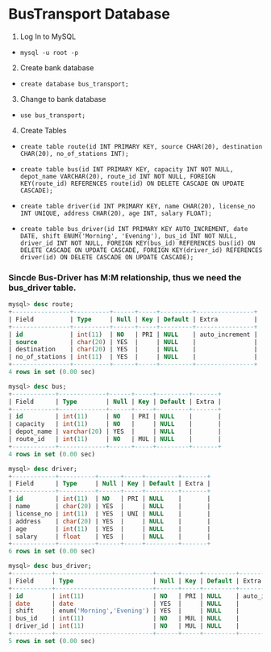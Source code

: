 # BusTransport Database

1. Log In to MySQL
  - `mysql -u root -p`

2. Create bank database
  - `create database bus_transport;`

3. Change to bank database
  - `use bus_transport;`

4. Create Tables

  - `create table route(id INT PRIMARY KEY, source CHAR(20), destination CHAR(20), no_of_stations INT);`
  
  - `create table bus(id INT PRIMARY KEY, capacity INT NOT NULL, depot_name VARCHAR(20), route_id INT NOT NULL, FOREIGN KEY(route_id) REFERENCES route(id) ON DELETE CASCADE ON UPDATE CASCADE);`
  
  - `create table driver(id INT PRIMARY KEY, name CHAR(20), license_no INT UNIQUE, address CHAR(20), age INT, salary FLOAT);`
  
  - `create table bus_driver(id INT PRIMARY KEY AUTO_INCREMENT, date DATE, shift ENUM('Morning', 'Evening'), bus_id INT NOT NULL, driver_id INT NOT NULL, FOREIGN KEY(bus_id) REFERENCES bus(id) ON DELETE CASCADE ON UPDATE CASCADE, FOREIGN KEY(driver_id) REFERENCES driver(id) ON DELETE CASCADE ON UPDATE CASCADE);`

  ### Sincde Bus-Driver has M:M relationship, thus we need the bus_driver table.

```sql
mysql> desc route;
+----------------+----------+------+-----+---------+----------------+
| Field          | Type     | Null | Key | Default | Extra          |
+----------------+----------+------+-----+---------+----------------+
| id             | int(11)  | NO   | PRI | NULL    | auto_increment |
| source         | char(20) | YES  |     | NULL    |                |
| destination    | char(20) | YES  |     | NULL    |                |
| no_of_stations | int(11)  | YES  |     | NULL    |                |
+----------------+----------+------+-----+---------+----------------+
4 rows in set (0.00 sec)

mysql> desc bus;
+------------+-------------+------+-----+---------+-------+
| Field      | Type        | Null | Key | Default | Extra |
+------------+-------------+------+-----+---------+-------+
| id         | int(11)     | NO   | PRI | NULL    |       |
| capacity   | int(11)     | NO   |     | NULL    |       |
| depot_name | varchar(20) | YES  |     | NULL    |       |
| route_id   | int(11)     | NO   | MUL | NULL    |       |
+------------+-------------+------+-----+---------+-------+
4 rows in set (0.00 sec)

mysql> desc driver;
+------------+----------+------+-----+---------+-------+
| Field      | Type     | Null | Key | Default | Extra |
+------------+----------+------+-----+---------+-------+
| id         | int(11)  | NO   | PRI | NULL    |       |
| name       | char(20) | YES  |     | NULL    |       |
| license_no | int(11)  | YES  | UNI | NULL    |       |
| address    | char(20) | YES  |     | NULL    |       |
| age        | int(11)  | YES  |     | NULL    |       |
| salary     | float    | YES  |     | NULL    |       |
+------------+----------+------+-----+---------+-------+
6 rows in set (0.00 sec)

mysql> desc bus_driver;
+-----------+---------------------------+------+-----+---------+----------------+
| Field     | Type                      | Null | Key | Default | Extra          |
+-----------+---------------------------+------+-----+---------+----------------+
| id        | int(11)                   | NO   | PRI | NULL    | auto_increment |
| date      | date                      | YES  |     | NULL    |                |
| shift     | enum('Morning','Evening') | YES  |     | NULL    |                |
| bus_id    | int(11)                   | NO   | MUL | NULL    |                |
| driver_id | int(11)                   | NO   | MUL | NULL    |                |
+-----------+---------------------------+------+-----+---------+----------------+
5 rows in set (0.00 sec)


```
